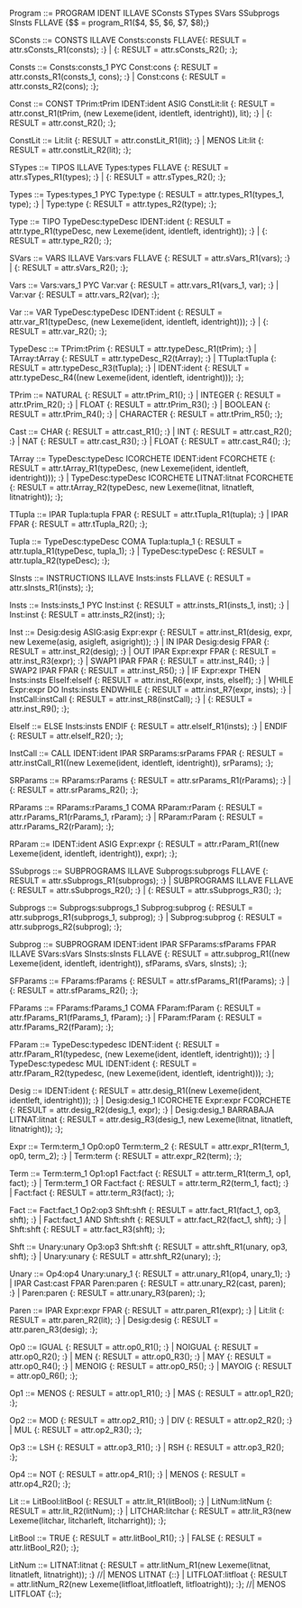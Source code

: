 Program ::= PROGRAM IDENT ILLAVE SConsts STypes SVars SSubprogs SInsts FLLAVE
    {$$ = program_R1($4, $5, $6, $7, $8);}


SConsts ::= CONSTS ILLAVE Consts:consts FLLAVE{:
    RESULT = attr.sConsts_R1(consts);
:}
          | {:
    RESULT = attr.sConsts_R2();
:};

Consts ::= Consts:consts_1 PYC Const:cons {:
    RESULT = attr.consts_R1(consts_1, cons);
:}
         | Const:cons {:
    RESULT = attr.consts_R2(cons);
:};

Const ::= CONST TPrim:tPrim IDENT:ident ASIG ConstLit:lit {:
    RESULT = attr.const_R1(tPrim, (new Lexeme(ident, identleft, identright)), lit);
:}
        | {:
    RESULT = attr.const_R2();
:};

ConstLit ::= Lit:lit {:
    RESULT = attr.constLit_R1(lit);
:}
        | MENOS Lit:lit {:
    RESULT = attr.constLit_R2(lit);
:};


STypes ::= TIPOS ILLAVE Types:types FLLAVE {:
    RESULT = attr.sTypes_R1(types);
:}
         | {:
    RESULT = attr.sTypes_R2();
:};

Types ::= Types:types_1 PYC Type:type {:
    RESULT = attr.types_R1(types_1, type);
:}
        | Type:type {:
    RESULT = attr.types_R2(type);
:};

Type ::= TIPO TypeDesc:typeDesc IDENT:ident {:
    RESULT = attr.type_R1(typeDesc, new Lexeme(ident, identleft, identright));
:}
       | {:
    RESULT = attr.type_R2();
:};


SVars ::= VARS ILLAVE Vars:vars FLLAVE {:
    RESULT = attr.sVars_R1(vars);
:}
        | {:
    RESULT = attr.sVars_R2();
:};

Vars ::= Vars:vars_1 PYC Var:var {:
    RESULT = attr.vars_R1(vars_1, var);
:}
       | Var:var {:
    RESULT = attr.vars_R2(var);
:};

Var ::= VAR TypeDesc:typeDesc IDENT:ident {:
    RESULT = attr.var_R1(typeDesc, (new Lexeme(ident, identleft, identright)));
:}
      | {:
    RESULT = attr.var_R2();
:};

TypeDesc ::= TPrim:tPrim {:
    RESULT = attr.typeDesc_R1(tPrim);
:}
           | TArray:tArray {:
    RESULT = attr.typeDesc_R2(tArray);
:}
           | TTupla:tTupla {:
    RESULT = attr.typeDesc_R3(tTupla);
:}
           | IDENT:ident {:
    RESULT = attr.typeDesc_R4((new Lexeme(ident, identleft, identright)));
:};


TPrim ::= NATURAL {:
    RESULT = attr.tPrim_R1();
:}
        | INTEGER {:
    RESULT = attr.tPrim_R2();
:}
        | FLOAT {:
    RESULT = attr.tPrim_R3();
:}
        | BOOLEAN {:
    RESULT = attr.tPrim_R4();
:}
        | CHARACTER {:
    RESULT = attr.tPrim_R5();
:};

Cast ::= CHAR {:
    RESULT = attr.cast_R1();
:}
       | INT {:
    RESULT = attr.cast_R2();
:}
       | NAT {:
    RESULT = attr.cast_R3();
:}
       | FLOAT {:
    RESULT = attr.cast_R4();
:};


TArray ::= TypeDesc:typeDesc ICORCHETE IDENT:ident FCORCHETE {:
    RESULT = attr.tArray_R1(typeDesc, (new Lexeme(ident, identleft, identright)));
:}
         | TypeDesc:typeDesc ICORCHETE LITNAT:litnat FCORCHETE {:
    RESULT = attr.tArray_R2(typeDesc, new Lexeme(litnat, litnatleft, litnatright));
:};


TTupla ::= IPAR Tupla:tupla FPAR {:
    RESULT = attr.tTupla_R1(tupla);
:}
         | IPAR FPAR {:
    RESULT = attr.tTupla_R2();
:};

Tupla ::= TypeDesc:typeDesc COMA Tupla:tupla_1 {:
    RESULT = attr.tupla_R1(typeDesc, tupla_1);
:}
        | TypeDesc:typeDesc {:
    RESULT = attr.tupla_R2(typeDesc);
:};


SInsts ::= INSTRUCTIONS ILLAVE Insts:insts FLLAVE {:
    RESULT = attr.sInsts_R1(insts);
:};

Insts ::= Insts:insts_1 PYC Inst:inst {:
    RESULT = attr.insts_R1(insts_1, inst);
:}
        | Inst:inst {:
    RESULT = attr.insts_R2(inst);
:};

Inst ::= Desig:desig ASIG:asig Expr:expr {:
    RESULT = attr.inst_R1(desig, expr, new Lexeme(asig, asigleft, asigright));
:}
       | IN IPAR Desig:desig FPAR {:
    RESULT = attr.inst_R2(desig);
:}
       | OUT IPAR Expr:expr FPAR {:
    RESULT = attr.inst_R3(expr);
:}
       | SWAP1 IPAR FPAR {:
    RESULT = attr.inst_R4();
:}
       | SWAP2 IPAR FPAR {:
    RESULT = attr.inst_R5();
:}
       | IF Expr:expr THEN Insts:insts ElseIf:elseIf {:
    RESULT = attr.inst_R6(expr, insts, elseIf);
:}
       | WHILE Expr:expr DO Insts:insts ENDWHILE {:
    RESULT = attr.inst_R7(expr, insts);
:}
       | InstCall:instCall {:
    RESULT = attr.inst_R8(instCall);
:}
       | {:
    RESULT = attr.inst_R9();
:};


ElseIf ::= ELSE Insts:insts ENDIF {:
    RESULT = attr.elseIf_R1(insts);
:}
         | ENDIF {:
    RESULT = attr.elseIf_R2();
:};

InstCall ::= CALL IDENT:ident IPAR SRParams:srParams FPAR {:
    RESULT = attr.instCall_R1((new Lexeme(ident, identleft, identright)), srParams);
:};


SRParams ::= RParams:rParams {:
    RESULT = attr.srParams_R1(rParams);
:}
       | {:
    RESULT = attr.srParams_R2();
:};

RParams ::= RParams:rParams_1 COMA RParam:rParam {:
    RESULT = attr.rParams_R1(rParams_1, rParam);
:}
          | RParam:rParam {:
    RESULT = attr.rParams_R2(rParam);
:};

RParam ::= IDENT:ident ASIG Expr:expr {:
    RESULT = attr.rParam_R1((new Lexeme(ident, identleft, identright)), expr);
:};


SSubprogs ::= SUBPROGRAMS ILLAVE Subprogs:subprogs FLLAVE {:
    RESULT = attr.sSubprogs_R1(subprogs);
:}
            | SUBPROGRAMS ILLAVE FLLAVE {:
    RESULT = attr.sSubprogs_R2();
:}
            | {:
    RESULT = attr.sSubprogs_R3();
:};

Subprogs ::= Subprogs:subprogs_1 Subprog:subprog {:
    RESULT = attr.subprogs_R1(subprogs_1, subprog);
:}
           | Subprog:subprog {:
    RESULT = attr.subprogs_R2(subprog);
:};

Subprog ::= SUBPROGRAM IDENT:ident IPAR SFParams:sfParams FPAR ILLAVE SVars:sVars SInsts:sInsts FLLAVE {:
    RESULT = attr.subprog_R1((new Lexeme(ident, identleft, identright)), sfParams, sVars, sInsts);
:};


SFParams ::= FParams:fParams {:
    RESULT = attr.sfParams_R1(fParams);
:}
           | {:
    RESULT = attr.sfParams_R2();
:};

FParams ::= FParams:fParams_1 COMA FParam:fParam {:
    RESULT = attr.fParams_R1(fParams_1, fParam);
:}
          | FParam:fParam {:
    RESULT = attr.fParams_R2(fParam);
:};

FParam ::= TypeDesc:typedesc IDENT:ident {:
    RESULT = attr.fParam_R1(typedesc, (new Lexeme(ident, identleft, identright)));
:}
         | TypeDesc:typedesc MUL IDENT:ident {:
    RESULT = attr.fParam_R2(typedesc, (new Lexeme(ident, identleft, identright)));
:};


Desig ::= IDENT:ident {:
    RESULT = attr.desig_R1((new Lexeme(ident, identleft, identright)));
:}
        | Desig:desig_1 ICORCHETE Expr:expr FCORCHETE {:
    RESULT = attr.desig_R2(desig_1, expr);
:}
        | Desig:desig_1 BARRABAJA LITNAT:litnat {:
    RESULT = attr.desig_R3(desig_1, new Lexeme(litnat, litnatleft, litnatright));
:};


Expr ::= Term:term_1 Op0:op0 Term:term_2 {:
    RESULT = attr.expr_R1(term_1, op0, term_2);
:}
       | Term:term {:
    RESULT = attr.expr_R2(term);
:};


Term ::= Term:term_1 Op1:op1 Fact:fact {:
    RESULT = attr.term_R1(term_1, op1, fact);
:}
       | Term:term_1 OR Fact:fact {:
    RESULT = attr.term_R2(term_1, fact);
:}
       | Fact:fact {:
    RESULT = attr.term_R3(fact);
:};

Fact ::= Fact:fact_1 Op2:op3 Shft:shft {:
    RESULT = attr.fact_R1(fact_1, op3, shft);
:}
       | Fact:fact_1 AND Shft:shft {:
    RESULT = attr.fact_R2(fact_1, shft);
:}
       | Shft:shft {:
    RESULT = attr.fact_R3(shft);
:};

Shft ::= Unary:unary Op3:op3 Shft:shft {:
    RESULT = attr.shft_R1(unary, op3, shft);
:}
       | Unary:unary {:
    RESULT = attr.shft_R2(unary);
:};

Unary ::= Op4:op4 Unary:unary_1 {:
    RESULT = attr.unary_R1(op4, unary_1);
:}
        | IPAR Cast:cast FPAR Paren:paren {:
    RESULT = attr.unary_R2(cast, paren);
:}
        | Paren:paren {:
    RESULT = attr.unary_R3(paren);
:};

Paren ::= IPAR Expr:expr FPAR {:
    RESULT = attr.paren_R1(expr);
:}
        | Lit:lit {:
    RESULT = attr.paren_R2(lit);
:}
        | Desig:desig {:
    RESULT = attr.paren_R3(desig);
:};


Op0 ::= IGUAL {:
    RESULT = attr.op0_R1();
:}
      | NOIGUAL {:
    RESULT = attr.op0_R2();
:}
      | MEN {:
    RESULT = attr.op0_R3();
:}
      | MAY {:
    RESULT = attr.op0_R4();
:}
      | MENOIG {:
    RESULT = attr.op0_R5();
:}
      | MAYOIG {:
    RESULT = attr.op0_R6();
:};

Op1 ::= MENOS {:
    RESULT = attr.op1_R1();
:}
      | MAS {:
    RESULT = attr.op1_R2();
:};

Op2 ::= MOD {:
    RESULT = attr.op2_R1();
:}
      | DIV {:
    RESULT = attr.op2_R2();
:}
      | MUL {:
    RESULT = attr.op2_R3();
:};

Op3 ::= LSH {:
    RESULT = attr.op3_R1();
:}
      | RSH {:
    RESULT = attr.op3_R2();
:};

Op4 ::= NOT {:
    RESULT = attr.op4_R1();
:}
      | MENOS {:
    RESULT = attr.op4_R2();
:};


Lit ::= LitBool:litBool {:
    RESULT = attr.lit_R1(litBool);
:}
      | LitNum:litNum {:
    RESULT = attr.lit_R2(litNum);
:}
      | LITCHAR:litchar {:
    RESULT = attr.lit_R3(new Lexeme(litchar, litcharleft, litcharright));
:};

LitBool ::= TRUE {:
    RESULT = attr.litBool_R1();
:}
          | FALSE {:
    RESULT = attr.litBool_R2();
:};

LitNum ::= LITNAT:litnat {:
    RESULT = attr.litNum_R1(new Lexeme(litnat, litnatleft, litnatright));
:}
//| MENOS LITNAT {::}
         | LITFLOAT:litfloat {:
    RESULT = attr.litNum_R2(new Lexeme(litfloat,litfloatleft, litfloatright));
:};
//| MENOS LITFLOAT {::};